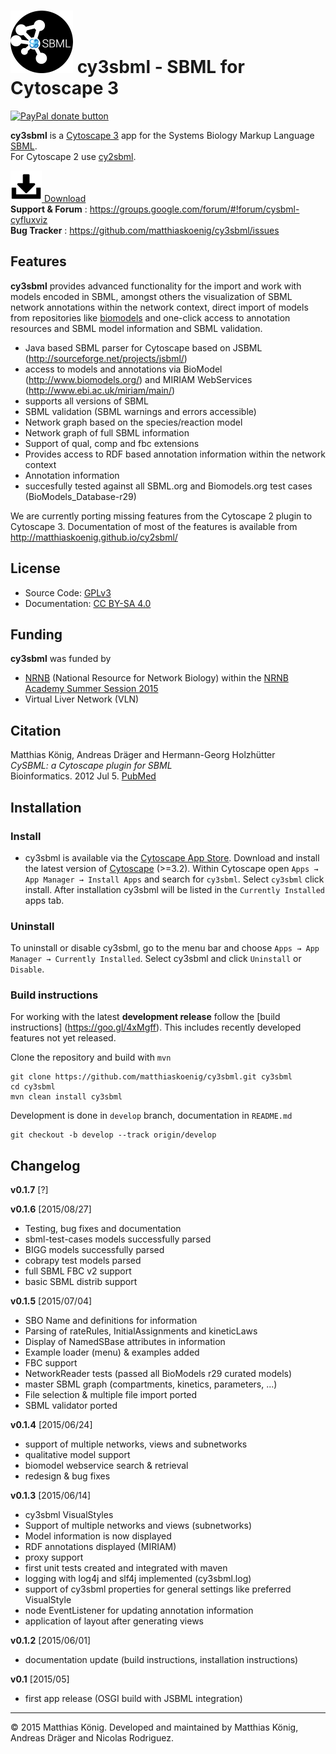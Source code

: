 # ![alt tag](./docs/images/logo100.png) cy3sbml - SBML for Cytoscape 3

<a href="https://www.paypal.com/cgi-bin/webscr?cmd=_s-xclick&amp;hosted_button_id=RYHNRJFBMWD5N" title="Donate to this project using Paypal"><img src="https://img.shields.io/badge/paypal-donate-yellow.svg" alt="PayPal donate button" /></a>

**cy3sbml** is a [Cytoscape 3](http://www.cytoscape.org) app for the Systems Biology Markup Language [SBML](http://www.sbml.org).  
For Cytoscape 2 use [cy2sbml](https://github.com/matthiaskoenig/cy2sbml).

[![Download](docs/images/icon-download.png) Download](https://github.com/matthiaskoenig/cy3sbml/releases/latest)  
**Support & Forum** : https://groups.google.com/forum/#!forum/cysbml-cyfluxviz  
**Bug Tracker** : https://github.com/matthiaskoenig/cy3sbml/issues  

## Features
**cy3sbml** provides advanced functionality for the import and work with models encoded in SBML, amongst others the 
visualization of SBML network annotations within the network context, direct import of models from repositories like [biomodels](http://www.biomodels.org) and one-click access to annotation resources and SBML model information and SBML validation.

* Java based SBML parser for Cytoscape based on JSBML (http://sourceforge.net/projects/jsbml/)
* access to models and annotations via BioModel 
  (http://www.biomodels.org/) and MIRIAM WebServices (http://www.ebi.ac.uk/miriam/main/)
* supports all versions of SBML
* SBML validation (SBML warnings and errors accessible)
* Network graph based on the species/reaction model
* Network graph of full SBML information
* Support of qual, comp and fbc extensions
* Provides access to RDF based annotation information within
  the network context
* Annotation information 
* succesfully tested against all SBML.org and Biomodels.org test
  cases (BioModels_Database-r29)

We are currently porting missing features from the Cytoscape 2 plugin to Cytoscape 3. Documentation of most of the features is available from http://matthiaskoenig.github.io/cy2sbml/

## License
* Source Code: [GPLv3](http://opensource.org/licenses/GPL-3.0)
* Documentation: [CC BY-SA 4.0](http://creativecommons.org/licenses/by-sa/4.0/)

## Funding
**cy3sbml** was funded by 
* [NRNB](http://nrnb.org) (National Resource for Network Biology) within the [NRNB Academy Summer Session 2015](http://nrnb.org/gsoc.html)
* Virtual Liver Network (VLN)

## Citation
Matthias König, Andreas Dräger and Hermann-Georg Holzhütter  
*CySBML: a Cytoscape plugin for SBML*  
Bioinformatics. 2012 Jul 5. [PubMed](http://www.ncbi.nlm.nih.gov/pubmed/22772946) 

## Installation
### Install
* cy3sbml is available via the [Cytoscape App Store](http://apps.cytoscape.org/apps/cy3sbml). Download and install the latest version of [Cytoscape](http://www.cytoscape.org/) (>=3.2).  Within Cytoscape open `Apps → App Manager → Install Apps` and search for `cy3sbml`. Select `cy3sbml` click install. After installation cy3sbml will be listed in the `Currently Installed` apps tab.  

### Uninstall
To uninstall or disable cy3sbml, go to the menu bar and choose `Apps → App Manager → Currently Installed`. Select cy3sbml and click `Uninstall` or `Disable`.

### Build instructions
For working with the latest **development release** follow the [build instructions] (https://goo.gl/4xMgff). This includes recently developed features not yet released.

Clone the repository and build with `mvn`
```
git clone https://github.com/matthiaskoenig/cy3sbml.git cy3sbml
cd cy3sbml
mvn clean install cy3sbml
```
Development is done in `develop` branch, documentation in `README.md`
```
git checkout -b develop --track origin/develop
```

## Changelog
**v0.1.7** [?]

**v0.1.6** [2015/08/27]
* Testing, bug fixes and documentation
* sbml-test-cases models successfully parsed
* BIGG models successfully parsed
* cobrapy test models parsed
* full SBML FBC v2 support
* basic SBML distrib support

**v0.1.5** [2015/07/04]
* SBO Name and definitions for information
* Parsing of rateRules, InitialAssignments and kineticLaws
* Display of NamedSBase attributes in information
* Example loader (menu) & examples added
* FBC support
* NetworkReader tests (passed all BioModels r29 curated models)
* master SBML graph (compartments, kinetics, parameters, ...)
* File selection & multiple file import ported
* SBML validator ported

**v0.1.4** [2015/06/24]
* support of multiple networks, views and subnetworks
* qualitative model support
* biomodel webservice search & retrieval
* redesign & bug fixes

**v0.1.3** [2015/06/14]
* cy3sbml VisualStyles
* Support of multiple networks and views (subnetworks)
* Model information is now displayed 
* RDF annotations displayed (MIRIAM) 
* proxy support
* first unit tests created and integrated with maven
* logging with log4j and slf4j implemented (cy3sbml.log)
* support of cy3sbml properties for general settings like preferred VisualStyle
* node EventListener for updating annotation information
* application of layout after generating views

**v0.1.2** [2015/06/01]
* documentation update (build instructions, installation instructions)

**v0.1** [2015/05]
* first app release (OSGI build with JSBML integration)


----
&copy; 2015 Matthias König. Developed and maintained by Matthias König, Andreas Dräger and Nicolas Rodriguez.

